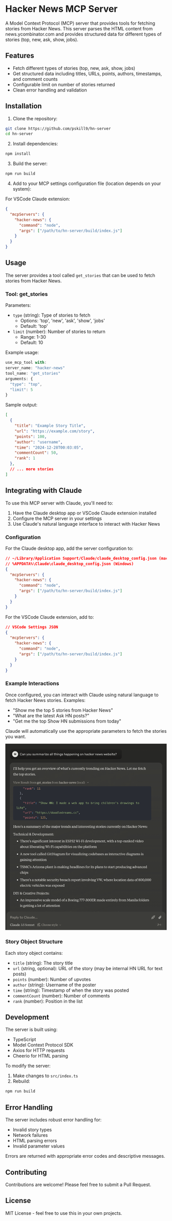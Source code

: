 # Hacker News MCP Server

A Model Context Protocol (MCP) server that provides tools for fetching stories from Hacker News. This server parses the HTML content from news.ycombinator.com and provides structured data for different types of stories (top, new, ask, show, jobs).

## Features

- Fetch different types of stories (top, new, ask, show, jobs)
- Get structured data including titles, URLs, points, authors, timestamps, and comment counts
- Configurable limit on number of stories returned
- Clean error handling and validation

## Installation

1. Clone the repository:
```bash
git clone https://github.com/pskill9/hn-server
cd hn-server
```

2. Install dependencies:
```bash
npm install
```

3. Build the server:
```bash
npm run build
```

4. Add to your MCP settings configuration file (location depends on your system):

For VSCode Claude extension:
```json
{
  "mcpServers": {
    "hacker-news": {
      "command": "node",
      "args": ["/path/to/hn-server/build/index.js"]
    }
  }
}
```

## Usage

The server provides a tool called `get_stories` that can be used to fetch stories from Hacker News.

### Tool: get_stories

Parameters:
- `type` (string): Type of stories to fetch
  - Options: 'top', 'new', 'ask', 'show', 'jobs'
  - Default: 'top'
- `limit` (number): Number of stories to return
  - Range: 1-30
  - Default: 10

Example usage:
```typescript
use_mcp_tool with:
server_name: "hacker-news"
tool_name: "get_stories"
arguments: {
  "type": "top",
  "limit": 5
}
```

Sample output:
```json
[
  {
    "title": "Example Story Title",
    "url": "https://example.com/story",
    "points": 100,
    "author": "username",
    "time": "2024-12-28T00:03:05",
    "commentCount": 50,
    "rank": 1
  },
  // ... more stories
]
```

## Integrating with Claude

To use this MCP server with Claude, you'll need to:

1. Have the Claude desktop app or VSCode Claude extension installed
2. Configure the MCP server in your settings
3. Use Claude's natural language interface to interact with Hacker News

### Configuration

For the Claude desktop app, add the server configuration to:
```json
// ~/Library/Application Support/Claude/claude_desktop_config.json (macOS)
// %APPDATA%\Claude\claude_desktop_config.json (Windows)
{
  "mcpServers": {
    "hacker-news": {
      "command": "node",
      "args": ["/path/to/hn-server/build/index.js"]
    }
  }
}
```

For the VSCode Claude extension, add to:
```json
// VSCode Settings JSON
{
  "mcpServers": {
    "hacker-news": {
      "command": "node",
      "args": ["/path/to/hn-server/build/index.js"]
    }
  }
}
```

### Example Interactions

Once configured, you can interact with Claude using natural language to fetch Hacker News stories. Examples:

- "Show me the top 5 stories from Hacker News"
- "What are the latest Ask HN posts?"
- "Get me the top Show HN submissions from today"

Claude will automatically use the appropriate parameters to fetch the stories you want.

![Claude using the Hacker News MCP server](Claude.png)

### Story Object Structure

Each story object contains:
- `title` (string): The story title
- `url` (string, optional): URL of the story (may be internal HN URL for text posts)
- `points` (number): Number of upvotes
- `author` (string): Username of the poster
- `time` (string): Timestamp of when the story was posted
- `commentCount` (number): Number of comments
- `rank` (number): Position in the list

## Development

The server is built using:
- TypeScript
- Model Context Protocol SDK
- Axios for HTTP requests
- Cheerio for HTML parsing

To modify the server:

1. Make changes to `src/index.ts`
2. Rebuild:
```bash
npm run build
```

## Error Handling

The server includes robust error handling for:
- Invalid story types
- Network failures
- HTML parsing errors
- Invalid parameter values

Errors are returned with appropriate error codes and descriptive messages.

## Contributing

Contributions are welcome! Please feel free to submit a Pull Request.

## License

MIT License - feel free to use this in your own projects.
